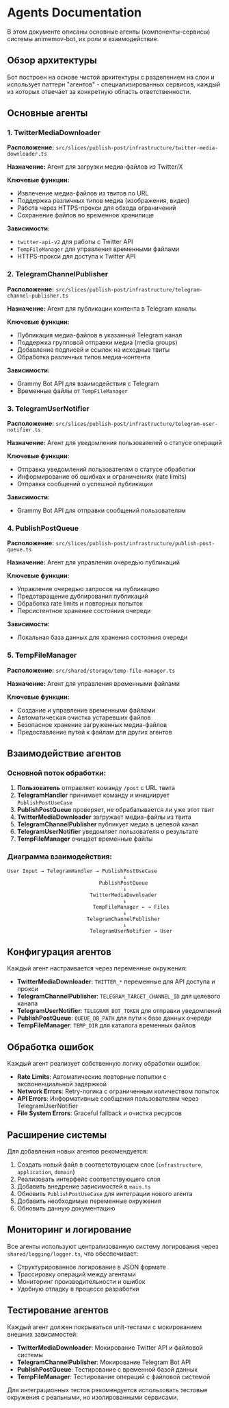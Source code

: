 # Agents Documentation

В этом документе описаны основные агенты (компоненты-сервисы) системы animemov-bot, их роли и взаимодействие.

## Обзор архитектуры

Бот построен на основе чистой архитектуры с разделением на слои и использует паттерн "агентов" - специализированных сервисов, каждый из которых отвечает за конкретную область ответственности.

## Основные агенты

### 1. TwitterMediaDownloader
**Расположение:** `src/slices/publish-post/infrastructure/twitter-media-downloader.ts`

**Назначение:** Агент для загрузки медиа-файлов из Twitter/X

**Ключевые функции:**
- Извлечение медиа-файлов из твитов по URL
- Поддержка различных типов медиа (изображения, видео)
- Работа через HTTPS-прокси для обхода ограничений
- Сохранение файлов во временное хранилище

**Зависимости:**
- `twitter-api-v2` для работы с Twitter API
- `TempFileManager` для управления временными файлами
- HTTPS-прокси для доступа к Twitter API

### 2. TelegramChannelPublisher
**Расположение:** `src/slices/publish-post/infrastructure/telegram-channel-publisher.ts`

**Назначение:** Агент для публикации контента в Telegram каналы

**Ключевые функции:**
- Публикация медиа-файлов в указанный Telegram канал
- Поддержка групповой отправки медиа (media groups)
- Добавление подписей и ссылок на исходные твиты
- Обработка различных типов медиа-контента

**Зависимости:**
- Grammy Bot API для взаимодействия с Telegram
- Временные файлы от `TempFileManager`

### 3. TelegramUserNotifier
**Расположение:** `src/slices/publish-post/infrastructure/telegram-user-notifier.ts`

**Назначение:** Агент для уведомления пользователей о статусе операций

**Ключевые функции:**
- Отправка уведомлений пользователям о статусе обработки
- Информирование об ошибках и ограничениях (rate limits)
- Отправка сообщений о успешной публикации

**Зависимости:**
- Grammy Bot API для отправки сообщений пользователям

### 4. PublishPostQueue
**Расположение:** `src/slices/publish-post/infrastructure/publish-post-queue.ts`

**Назначение:** Агент для управления очередью публикаций

**Ключевые функции:**
- Управление очередью запросов на публикацию
- Предотвращение дублирования публикаций
- Обработка rate limits и повторных попыток
- Персистентное хранение состояния очереди

**Зависимости:**
- Локальная база данных для хранения состояния очереди

### 5. TempFileManager
**Расположение:** `src/shared/storage/temp-file-manager.ts`

**Назначение:** Агент для управления временными файлами

**Ключевые функции:**
- Создание и управление временными файлами
- Автоматическая очистка устаревших файлов
- Безопасное хранение загруженных медиа-файлов
- Предоставление путей к файлам для других агентов

## Взаимодействие агентов

### Основной поток обработки:

1. **Пользователь** отправляет команду `/post` с URL твита
2. **TelegramHandler** принимает команду и инициирует `PublishPostUseCase`
3. **PublishPostQueue** проверяет, не обрабатывается ли уже этот твит
4. **TwitterMediaDownloader** загружает медиа-файлы из твита
5. **TelegramChannelPublisher** публикует медиа в целевой канал
6. **TelegramUserNotifier** уведомляет пользователя о результате
7. **TempFileManager** очищает временные файлы

### Диаграмма взаимодействия:

```
User Input → TelegramHandler → PublishPostUseCase
                                      ↓
                              PublishPostQueue
                                      ↓
                           TwitterMediaDownloader
                                      ↓
                            TempFileManager ← → Files
                                      ↓
                          TelegramChannelPublisher
                                      ↓
                           TelegramUserNotifier → User
```

## Конфигурация агентов

Каждый агент настраивается через переменные окружения:

- **TwitterMediaDownloader**: `TWITTER_*` переменные для API доступа и прокси
- **TelegramChannelPublisher**: `TELEGRAM_TARGET_CHANNEL_ID` для целевого канала
- **TelegramUserNotifier**: `TELEGRAM_BOT_TOKEN` для отправки уведомлений
- **PublishPostQueue**: `QUEUE_DB_PATH` для пути к базе данных очереди
- **TempFileManager**: `TEMP_DIR` для каталога временных файлов

## Обработка ошибок

Каждый агент реализует собственную логику обработки ошибок:

- **Rate Limits**: Автоматические повторные попытки с экспоненциальной задержкой
- **Network Errors**: Retry-логика с ограниченным количеством попыток
- **API Errors**: Информативные сообщения пользователям через TelegramUserNotifier
- **File System Errors**: Graceful fallback и очистка ресурсов

## Расширение системы

Для добавления новых агентов рекомендуется:

1. Создать новый файл в соответствующем слое (`infrastructure`, `application`, `domain`)
2. Реализовать интерфейс соответствующего слоя
3. Добавить внедрение зависимостей в `main.ts`
4. Обновить `PublishPostUseCase` для интеграции нового агента
5. Добавить необходимые переменные окружения
6. Обновить данную документацию

## Мониторинг и логирование

Все агенты используют централизованную систему логирования через `shared/logging/logger.ts`, что обеспечивает:

- Структурированное логирование в JSON формате
- Трассировку операций между агентами
- Мониторинг производительности и ошибок
- Удобную отладку в процессе разработки

## Тестирование агентов

Каждый агент должен покрываться unit-тестами с мокированием внешних зависимостей:

- **TwitterMediaDownloader**: Мокирование Twitter API и файловой системы
- **TelegramChannelPublisher**: Мокирование Telegram Bot API
- **PublishPostQueue**: Тестирование с временной базой данных
- **TempFileManager**: Тестирование операций с файловой системой

Для интеграционных тестов рекомендуется использовать тестовые окружения с реальными, но изолированными сервисами.